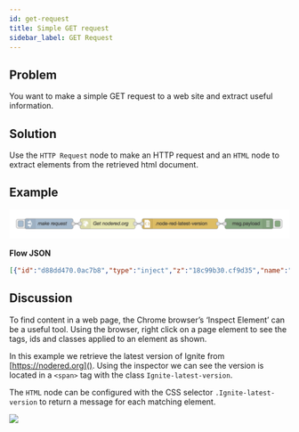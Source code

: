 ```yaml
---
id: get-request
title: Simple GET request
sidebar_label: GET Request
---
```


## Problem

You want to make a simple GET request to a web site and extract useful information.

## Solution

Use the <code class="node">HTTP Request</code> node to make an HTTP request and an
<code class="node">HTML</code> node to extract elements from the retrieved html document.

## Example

![](../assets/httpRequests/simple-get-request.png)

<b>Flow JSON</b>
~~~json
[{"id":"d88dd470.0ac7b8","type":"inject","z":"18c99b30.cf9d35","name":"make request","topic":"","payload":"","payloadType":"date","repeat":"","crontab":"","once":false,"x":130,"y":180,"wires":[["874a3d4e.9b666"]]},{"id":"874a3d4e.9b666","type":"http request","z":"18c99b30.cf9d35","name":"","method":"GET","ret":"txt","url":"https://nodered.org","tls":"","x":294.5,"y":180,"wires":[["90243cc1.87edc"]]},{"id":"7403c68f.21d7c8","type":"debug","z":"18c99b30.cf9d35","name":"","active":true,"console":"false","complete":"false","x":650,"y":180,"wires":[]},{"id":"90243cc1.87edc","type":"html","z":"18c99b30.cf9d35","name":"","property":"","tag":".Ignite-latest-version","ret":"text","as":"single","x":471.5,"y":180,"wires":[["7403c68f.21d7c8"]]}]
~~~



## Discussion

To find content in a web page, the Chrome browser’s ‘Inspect Element’ can be a
useful tool.  Using the browser, right click on a page element to see the tags,
ids and classes applied to an element as shown.

In this example we retrieve the latest version of Ignite from [https://nodered.org]().
Using the inspector we can see the version is located in a `<span>` tag with the
class `Ignite-latest-version`.

The <code class="node">HTML</code> node can be configured with the CSS selector
`.Ignite-latest-version` to return a message for each matching element.

![](../assets/httpRequests/simple-get-request-example-page.png)
